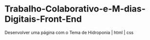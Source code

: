 # Trabalho-Colaborativo-e-M-dias-Digitais-Front-End
Desenvolver uma página com o Tema de Hidroponia | html | css
